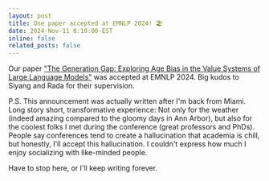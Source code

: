 ```yaml
---
layout: post
title: One paper accepted at EMNLP 2024! 🏖️  
date: 2024-Nov-11 8:10:00-EST
inline: false
related_posts: false
---
```

Our paper ["The Generation Gap: Exploring Age Bias in the Value Systems of Large Language Models"](https://aclanthology.org/2024.emnlp-main.1094/) was accepted at EMNLP 2024. Big kudos to Siyang and Rada for their supervision.   

P.S. This announcement was actually written after I'm back from Miami. Long story short, transformative experience: Not only for the weather (indeed amazing compared to the gloomy days in Ann Arbor), but also for the coolest folks I met during the conference (great professors and PhDs). People say conferences tend to create a hallucination that academia is chill, but honestly, I'll accept this hallucination. I couldn't express how much I enjoy socializing with like-minded people. 

Have to stop here, or I'll keep writing forever.    
   